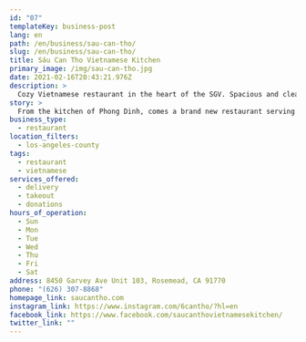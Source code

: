 ```yaml
---
id: "07"
templateKey: business-post
lang: en
path: /en/business/sau-can-tho/
slug: /en/business/sau-can-tho/
title: Sáu Can Tho Vietnamese Kitchen
primary_image: /img/sau-can-tho.jpg
date: 2021-02-16T20:43:21.976Z
description: >
  Cozy Vietnamese restaurant in the heart of the SGV. Spacious and clean, traditional yet contemporary. A perfect destination to host your next gathering.  We pride ourselves on our exquisite food and excellent service.
story: >
  From the kitchen of Phong Dinh, comes a brand new restaurant serving all your favorite dishes. We are the home of the Original Famous Baked Fish, Hot Pots, Family Dinners and other exotic Southern Vietnam entrees.
business_type:
  - restaurant
location_filters:
  - los-angeles-county
tags:
  - restaurant
  - vietnamese
services_offered:
  - delivery
  - takeout
  - donations
hours_of_operation:
  - Sun
  - Mon
  - Tue
  - Wed
  - Thu
  - Fri
  - Sat
address: 8450 Garvey Ave Unit 103, Rosemead, CA 91770
phone: "(626) 307-8868"
homepage_link: saucantho.com
instagram_link: https://www.instagram.com/6cantho/?hl=en
facebook_link: https://www.facebook.com/saucanthovietnamesekitchen/
twitter_link: ""
---
```

